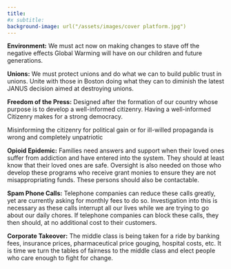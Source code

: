 ```yaml
---
title:    
#x subtitle: 
background-image: url("/assets/images/cover platform.jpg")
---
```

<b>Environment:</b>  We must act now on making changes to stave off the negative effects Global Warming will have on our children and future generations.

<b>Unions:</b>  We must protect unions and do what we can to build public trust in unions.  Unite with those in Boston doing what they can to diminish the latest JANUS decision aimed at destroying unions.

<b>Freedom of the Press:</b>   Designed after the formation of our country whose purpose is to develop a well-informed citizenry.  Having a well-informed Citizenry makes for a strong democracy.

Misinforming the citizenry for political gain or for ill-willed propaganda is wrong and completely unpatriotic

<b>Opioid Epidemic:</b>  Families need answers and support when their loved ones suffer from addiction and have entered into the system.  They should at least know that their loved ones are safe.  Oversight is also needed on those who develop these programs who receive grant monies to ensure they are not misappropriating funds.  These persons should also be contactable.

<b>Spam Phone Calls:</b>  Telephone companies can reduce these calls greatly, yet are currently asking for monthly fees to do so.  Investigation into this is necessary as these calls interrupt all our lives while we are trying to go about our daily chores.  If telephone companies can block these calls, they then should, at no additional cost to their customers.

<b>Corporate Takeover:</b>  The middle class is being taken for a ride by banking fees, insurance prices, pharmaceutical price gouging, hospital costs, etc.  It is time we turn the tables of fairness to the middle class and elect people who care enough to fight for change.

